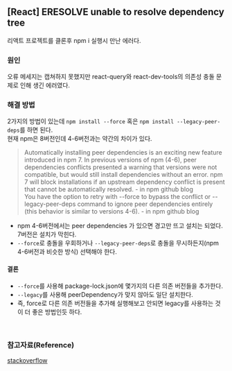 ## [React] ERESOLVE unable to resolve dependency tree
리액트 프로젝트를 클론후 npm i 실행시 만난 에러다.

### 원인
오류 메세지는 캡쳐하지 못했지만 react-query와 react-dev-tools의 의존성 충돌 문제로 인해 생긴 에러였다.



### 해결 방법
2가지의 방법이 있는데 `npm install --force` 혹은 `npm install --legacy-peer-deps`를 하면 된다.    
현재 npm은 8버전인데 4-6버전과는 약간의 차이가 있다.   
> Automatically installing peer dependencies is an exciting new feature introduced in npm 7. In previous versions of npm (4-6), peer dependencies conflicts presented a warning that versions were not compatible, but would still install dependencies without an error. npm 7 will block installations if an upstream dependency conflict is present that cannot be automatically resolved. - in npm github blog     
> You have the option to retry with --force to bypass the conflict or --legacy-peer-deps command to ignore peer dependencies entirely (this behavior is similar to versions 4-6). - in npm github blog
- npm 4-6버전에서는 peer dependencies 가 있으면 경고만 뜨고 설치는 되었다. 7버전은 설치가 막힌다.
- `--force`로 충돌을 우회하거나 `--legacy-peer-deps`로 충돌을 무시하든지(npm 4-6버전과 비슷한 방식) 선택해야 한다.

#### 결론
- `--force`를 사용해 package-lock.json에 몇가지의 다른 의존 버전들을 추가한다.
- `--legacy`를 사용해 peerDependency가 맞지 않아도 일단 설치한다.
- 즉, force로 다른 의존 버전들을 추가해 실행해보고 안되면 legacy를 사용하는 것이 더 좋은 방법인듯 하다.
<br />

### 참고자료(Reference)
[stackoverflow](https://stackoverflow.com/questions/66020820/npm-when-to-use-force-and-legacy-peer-deps)    


